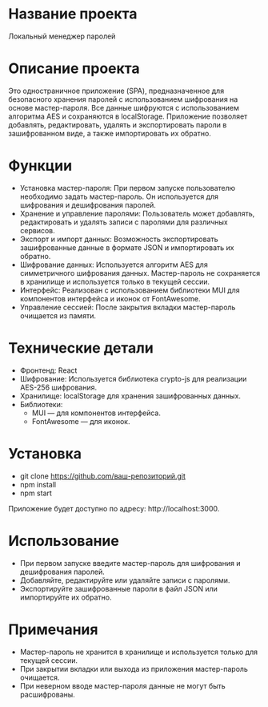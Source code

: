 # Название проекта

Локальный менеджер паролей

# Описание проекта

Это одностраничное приложение (SPA), предназначенное для безопасного хранения паролей с использованием шифрования на основе мастер-пароля. Все данные шифруются с использованием алгоритма AES и сохраняются в localStorage. Приложение позволяет добавлять, редактировать, удалять и экспортировать пароли в зашифрованном виде, а также импортировать их обратно.

# Функции

- Установка мастер-пароля: При первом запуске пользователю необходимо задать мастер-пароль. Он используется для шифрования и дешифрования паролей.
- Хранение и управление паролями: Пользователь может добавлять, редактировать и удалять записи с паролями для различных сервисов.
- Экспорт и импорт данных: Возможность экспортировать зашифрованные данные в формате JSON и импортировать их обратно.
- Шифрование данных: Используется алгоритм AES для симметричного шифрования данных. Мастер-пароль не сохраняется в хранилище и используется только в текущей сессии.
- Интерфейс: Реализован с использованием библиотеки MUI для компонентов интерфейса и иконок от FontAwesome.
- Управление сессией: После закрытия вкладки мастер-пароль очищается из памяти.

# Технические детали

- Фронтенд: React
- Шифрование: Используется библиотека crypto-js для реализации AES-256 шифрования.
- Хранилище: localStorage для хранения зашифрованных данных.
- Библиотеки:
  - MUI — для компонентов интерфейса.
  - FontAwesome — для иконок.

# Установка

- git clone https://github.com/ваш-репозиторий.git
- npm install
- npm start

Приложение будет доступно по адресу: http://localhost:3000.

# Использование

- При первом запуске введите мастер-пароль для шифрования и дешифрования паролей.
- Добавляйте, редактируйте или удаляйте записи с паролями.
- Экспортируйте зашифрованные пароли в файл JSON или импортируйте их обратно.

# Примечания

- Мастер-пароль не хранится в хранилище и используется только для текущей сессии.
- При закрытии вкладки или выхода из приложения мастер-пароль очищается.
- При неверном вводе мастер-пароля данные не могут быть расшифрованы.
